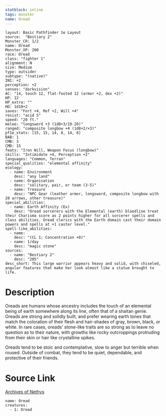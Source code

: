 ```yaml
---
statblock: inline
tags: monster
name: Oread
---
```

```statblock
layout: Basic Pathfinder 1e Layout
source:  "Bestiary 2"
Monster_CR: 1/2
name: Oread
Monster_XP: 200
race: Oread
class: "fighter 1"
alignment: N
size: Medium
type: outsider
subtype: "(native)"
INI: +2
perception: +2
senses: "darkvision"
AC: "14, touch 12, flat-footed 12 (armor +2, dex +2)"
HP: 12
HP_extra: ""
HD: 1d10+2
saves: "Fort +4, Ref +2, Will +4"
resist: "acid 5"
speed: "20 ft."
melee: "longsword +3 (1d8+3/19-20)"
ranged: "composite longbow +4 (1d8+2/×3)"
pf1e_stats: [15, 15, 14, 8, 14, 8]
BAB: 1
CMB: 3
CMD: 15
feats: "Iron Will, Weapon Focus (longbow)"
skills: "Intimidate +4, Perception +2"
languages: "Common, Terran"
special_qualities: "elemental affinity"
ecology:
  - name: Environment
    desc: "any land"
  - name: Organisation
    desc: "solitary, pair, or team (3-5)"
  - name: Treasure
    desc: "NPC Gear (leather armor, longsword, composite longbow with 20 arrows, other treasure)"
special_abilities:
  - name: Earth Affinity (Ex)
    desc: "Oread sorcerers with the Elemental (earth) bloodline treat their Charisma score as 2 points higher for all sorcerer spells and class abilities. Oread clerics with the Earth domain cast their domain powers and spells at +1 caster level."
spell-like_abilities:
  - name:
    desc: "(CL 1; Concentration +0)"
  - name: 1/day
    desc: "magic stone"
sources:
  - name: "Bestiary 2"
    desc: "205"
desc_short: This large warrior appears heavy and solid, with chiseled, angular features that make her look almost like a statue brought to life.
```
# Description
Oreads are humans whose ancestry includes the touch of an elemental being of earth somewhere along its line, often that of a shaitan genie. Oreads are strong and solidly built, and prefer wearing earth tones that match the coloration of their flesh and hair-shades of gray, brown, black, or white. In rare cases, oreads’ stone-like traits are so strong as to leave no question as to their nature, with growths like rocky outcroppings protruding from their skin or hair like crystalline spikes.

Oreads tend to be stoic and contemplative, slow to anger but terrible when roused. Outside of combat, they tend to be quiet, dependable, and protective of their friends.
# Source Link
[Archives of Nethys](https://aonprd.com/MonsterDisplay.aspx?ItemName=Oread)
```encounter-table
name: Oread
creatures:
  - 1: Oread
```
